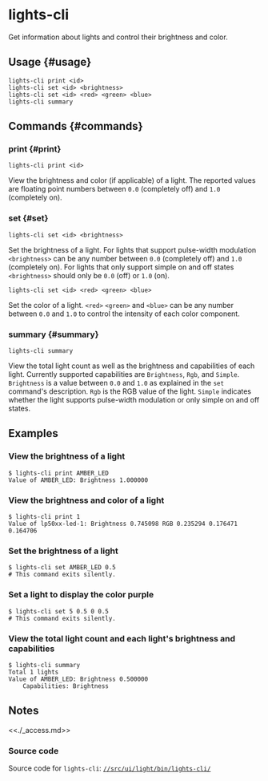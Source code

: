 <!--

// LINT.IfChange

-->

# lights-cli

Get information about lights and control their brightness and color.

## Usage {#usage}

```none
lights-cli print <id>
lights-cli set <id> <brightness>
lights-cli set <id> <red> <green> <blue>
lights-cli summary
```

## Commands {#commands}

### print {#print}

```none
lights-cli print <id>
```

View the brightness and color (if applicable) of a light. The reported values
are floating point numbers between `0.0` (completely off) and `1.0` (completely
on).

### set {#set}

```none
lights-cli set <id> <brightness>
```

Set the brightness of a light. For lights that support pulse-width modulation
`<brightness>` can be any number between `0.0` (completely off) and `1.0`
(completely on). For lights that only support simple on and off states
`<brightness>` should only be `0.0` (off) or `1.0` (on).

```none
lights-cli set <id> <red> <green> <blue>
```

Set the color of a light. `<red>` `<green>` and `<blue>` can be any number
between `0.0` and `1.0` to control the intensity of each color component.

### summary {#summary}

```none
lights-cli summary
```

View the total light count as well as the brightness and capabilities of each
light. Currently supported capabilities are `Brightness`, `Rgb`, and `Simple`.
`Brightness` is a value between `0.0` and `1.0` as explained in the `set`
command's description. `Rgb` is the RGB value of the light. `Simple` indicates
whether the light supports pulse-width modulation or only simple on and off
states.

## Examples

### View the brightness of a light

```none {:.devsite-disable-click-to-copy}
$ lights-cli print AMBER_LED
Value of AMBER_LED: Brightness 1.000000
```
### View the brightness and color of a light

```none {:.devsite-disable-click-to-copy}
$ lights-cli print 1
Value of lp50xx-led-1: Brightness 0.745098 RGB 0.235294 0.176471 0.164706
```

### Set the brightness of a light

```none {:.devsite-disable-click-to-copy}
$ lights-cli set AMBER_LED 0.5
# This command exits silently.
```

### Set a light to display the color purple

```none {:.devsite-disable-click-to-copy}
$ lights-cli set 5 0.5 0 0.5
# This command exits silently.
```

### View the total light count and each light's brightness and capabilities

```none {:.devsite-disable-click-to-copy}
$ lights-cli summary
Total 1 lights
Value of AMBER_LED: Brightness 0.500000
    Capabilities: Brightness
```

## Notes

<<./_access.md>>

### Source code

Source code for `lights-cli`: [`//src/ui/light/bin/lights-cli/`][src]

[src]: https://cs.opensource.google/fuchsia/fuchsia/+/main:src/ui/light/bin/lights-cli/

<!--

// LINT.ThenChange(//src/ui/light/bin/lights-cli/main.cc)

-->
